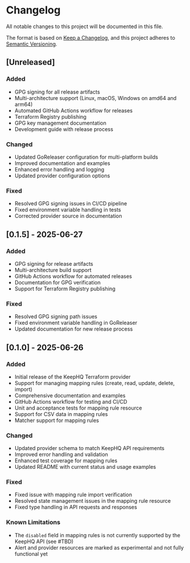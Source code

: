 # Changelog

All notable changes to this project will be documented in this file.

The format is based on [Keep a Changelog](https://keepachangelog.com/en/1.0.0/),
and this project adheres to [Semantic Versioning](https://semver.org/spec/v2.0.0.html).

## [Unreleased]

### Added
- GPG signing for all release artifacts
- Multi-architecture support (Linux, macOS, Windows on amd64 and arm64)
- Automated GitHub Actions workflow for releases
- Terraform Registry publishing
- GPG key management documentation
- Development guide with release process

### Changed
- Updated GoReleaser configuration for multi-platform builds
- Improved documentation and examples
- Enhanced error handling and logging
- Updated provider configuration options

### Fixed
- Resolved GPG signing issues in CI/CD pipeline
- Fixed environment variable handling in tests
- Corrected provider source in documentation

## [0.1.5] - 2025-06-27

### Added
- GPG signing for release artifacts
- Multi-architecture build support
- GitHub Actions workflow for automated releases
- Documentation for GPG verification
- Support for Terraform Registry publishing

### Fixed
- Resolved GPG signing path issues
- Fixed environment variable handling in GoReleaser
- Updated documentation for new release process

## [0.1.0] - 2025-06-26

### Added
- Initial release of the KeepHQ Terraform provider
- Support for managing mapping rules (create, read, update, delete, import)
- Comprehensive documentation and examples
- GitHub Actions workflow for testing and CI/CD
- Unit and acceptance tests for mapping rule resource
- Support for CSV data in mapping rules
- Matcher support for mapping rules

### Changed
- Updated provider schema to match KeepHQ API requirements
- Improved error handling and validation
- Enhanced test coverage for mapping rules
- Updated README with current status and usage examples

### Fixed
- Fixed issue with mapping rule import verification
- Resolved state management issues in the mapping rule resource
- Fixed type handling in API requests and responses

### Known Limitations
- The `disabled` field in mapping rules is not currently supported by the KeepHQ API (see #TBD)
- Alert and provider resources are marked as experimental and not fully functional yet
